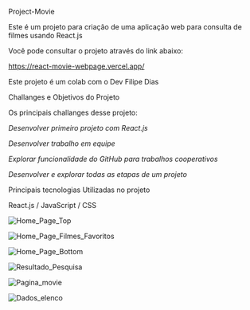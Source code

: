 Project-Movie

Este é um projeto para criação de uma aplicação web para consulta de filmes usando React.js

Você pode consultar o projeto através do link abaixo:

https://react-movie-webpage.vercel.app/

Este projeto é um colab com o Dev Filipe Dias

Challanges e Objetivos do Projeto

Os principais challanges desse projeto:

*Desenvolver primeiro projeto com React.js*

*Desenvolver trabalho em equipe*

*Explorar funcionalidade do GitHub para trabalhos cooperativos*

*Desenvolver e explorar todas as etapas de um projeto*

Principais tecnologias Utilizadas no projeto

React.js / JavaScript / CSS

![Home_Page_Top](https://user-images.githubusercontent.com/108424896/191252335-d47fa6f2-2281-43b5-8b48-0ad36002a7d0.jpg)

![Home_Page_Filmes_Favoritos](https://user-images.githubusercontent.com/108424896/191252358-dc700a63-06ba-4e11-b508-5f8bf10ffdbe.jpg)

![Home_Page_Bottom](https://user-images.githubusercontent.com/108424896/191252370-468c129a-a921-4580-91df-6da3b5c8e030.jpg)

![Resultado_Pesquisa](https://user-images.githubusercontent.com/108424896/191252408-909faa04-7b90-4620-aa7b-d78403a969bf.jpg)

![Pagina_movie](https://user-images.githubusercontent.com/108424896/191252420-9161d156-695e-4be2-ab3c-5cd0fad9f00e.jpg)

![Dados_elenco](https://user-images.githubusercontent.com/108424896/191252431-9425c8db-4ee4-4b00-acb6-0718f81ad9ff.jpg)
